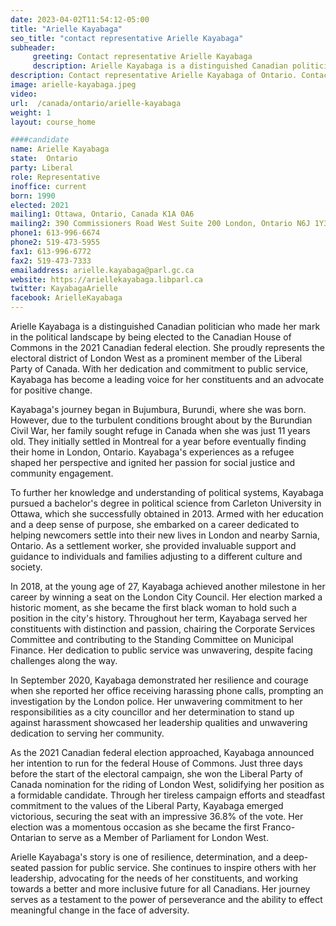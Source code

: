 ```yaml
---
date: 2023-04-02T11:54:12-05:00
title: "Arielle Kayabaga"
seo_title: "contact representative Arielle Kayabaga"
subheader:
     greeting: Contact representative Arielle Kayabaga
     description: Arielle Kayabaga is a distinguished Canadian politician who made her mark in the political landscape by being elected to the Canadian House of Commons in the 2021 Canadian federal election.
description: Contact representative Arielle Kayabaga of Ontario. Contact information for Arielle Kayabaga includes email address, phone number, and mailing address.
image: arielle-kayabaga.jpeg
video:
url:  /canada/ontario/arielle-kayabaga
weight: 1
layout: course_home

####candidate
name: Arielle Kayabaga
state:	Ontario
party: Liberal
role: Representative
inoffice: current
born: 1990
elected: 2021
mailing1: Ottawa, Ontario, Canada K1A 0A6
mailing2: 390 Commissioners Road West Suite 200 London, Ontario N6J 1Y3
phone1: 613-996-6674
phone2: 519-473-5955
fax1: 613-996-6772
fax2: 519-473-7333
emailaddress: arielle.kayabaga@parl.gc.ca
website: https://ariellekayabaga.libparl.ca
twitter: KayabagaArielle
facebook: ArielleKayabaga
---
```


Arielle Kayabaga is a distinguished Canadian politician who made her mark in the political landscape by being elected to the Canadian House of Commons in the 2021 Canadian federal election. She proudly represents the electoral district of London West as a prominent member of the Liberal Party of Canada. With her dedication and commitment to public service, Kayabaga has become a leading voice for her constituents and an advocate for positive change.

Kayabaga's journey began in Bujumbura, Burundi, where she was born. However, due to the turbulent conditions brought about by the Burundian Civil War, her family sought refuge in Canada when she was just 11 years old. They initially settled in Montreal for a year before eventually finding their home in London, Ontario. Kayabaga's experiences as a refugee shaped her perspective and ignited her passion for social justice and community engagement.

To further her knowledge and understanding of political systems, Kayabaga pursued a bachelor's degree in political science from Carleton University in Ottawa, which she successfully obtained in 2013. Armed with her education and a deep sense of purpose, she embarked on a career dedicated to helping newcomers settle into their new lives in London and nearby Sarnia, Ontario. As a settlement worker, she provided invaluable support and guidance to individuals and families adjusting to a different culture and society.

In 2018, at the young age of 27, Kayabaga achieved another milestone in her career by winning a seat on the London City Council. Her election marked a historic moment, as she became the first black woman to hold such a position in the city's history. Throughout her term, Kayabaga served her constituents with distinction and passion, chairing the Corporate Services Committee and contributing to the Standing Committee on Municipal Finance. Her dedication to public service was unwavering, despite facing challenges along the way.

In September 2020, Kayabaga demonstrated her resilience and courage when she reported her office receiving harassing phone calls, prompting an investigation by the London police. Her unwavering commitment to her responsibilities as a city councillor and her determination to stand up against harassment showcased her leadership qualities and unwavering dedication to serving her community.

As the 2021 Canadian federal election approached, Kayabaga announced her intention to run for the federal House of Commons. Just three days before the start of the electoral campaign, she won the Liberal Party of Canada nomination for the riding of London West, solidifying her position as a formidable candidate. Through her tireless campaign efforts and steadfast commitment to the values of the Liberal Party, Kayabaga emerged victorious, securing the seat with an impressive 36.8% of the vote. Her election was a momentous occasion as she became the first Franco-Ontarian to serve as a Member of Parliament for London West.

Arielle Kayabaga's story is one of resilience, determination, and a deep-seated passion for public service. She continues to inspire others with her leadership, advocating for the needs of her constituents, and working towards a better and more inclusive future for all Canadians. Her journey serves as a testament to the power of perseverance and the ability to effect meaningful change in the face of adversity.
